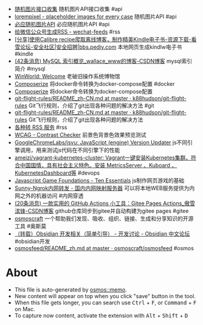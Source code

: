 - [随机图片接口收集](https://ednovas.xyz/2021/01/22/randomapi/) 随机图片API接口收集 #api
- [lorempixel - placeholder images for every case](http://lorempixel.com/) 随机图片API #api
- [必应随机图片API](https://bing.ioliu.cn/v1/rand) 必应随机图片API #api
- [给微信公众号生成RSS - wechat-feeds](https://wechat.privacyhide.com/) #rss
- [[分享]使用Calibre recipe爬取离线博客，制作精美Kindle电子书-资源下载-看雪论坛-安全社区|安全招聘|bbs.pediy.com](https://bbs.pediy.com/thread-269615.htm) 本地网页生成kindlw电子书 #kindle
- [(42条消息) MySQL 索引概览_wallace_www的博客-CSDN博客](https://blog.csdn.net/wallace_www/article/details/117264149) mysql索引简介 #mysql
- [WinWorld: Welcome](https://winworldpc.com/home) 老破旧操作系统博物馆
- [Composerize](https://www.composerize.com/?utm_source=appinn.com) 将docker命令转换为docker-compose配置 #docker
- [Composerize](https://www.composerize.com/?utm_source=appinn.com) 将docker命令转换为docker-compose配置
- [git-flight-rules/README_zh-CN.md at master · k88hudson/git-flight-rules](https://github.com/k88hudson/git-flight-rules/blob/master/README_zh-CN.md) Git飞行规则，介绍了git出现各种问题的解决方法 #git
- [git-flight-rules/README_zh-CN.md at master · k88hudson/git-flight-rules](https://github.com/k88hudson/git-flight-rules/blob/master/README_zh-CN.md) Git飞行规则，介绍了git出现各种问题的解决方法
- [各种转 RSS 服务](https://rss.lilydjwg.me/) #rss
- [WCAG - Contrast Checker](https://contrastchecker.com/) 前景色背景色效果预览测试
- [GoogleChromeLabs/jsvu: JavaScript (engine) Version Updater](https://github.com/GoogleChromeLabs/jsvu) js不同引擎调用，用来测试js代码在不同引擎下的性能
- [ameizi/vagrant-kubernetes-cluster: Vagrant一键安装Kubernetes集群。符合中国国情，具有社会主义特色。安装 MetricsServer 、Kuboard 、KubernetesDashboard等](https://github.com/ameizi/vagrant-kubernetes-cluster) #devops
- [Javascript Game Foundations - Ten Essentials](https://codeincomplete.com/articles/javascript-game-foundations/) js制作网页游戏的基础
- [Sunny-Ngrok内网转发 - 国内内网映射服务器](https://www.ngrok.cc/) 可以将本地WEB服务提供为内网之外的机器访问 #内网穿透
- [(20条消息) 一款实用的 GitHub Actions 小工具：Gitee Pages Actions_傲雪滨锋-CSDN博客](https://blog.csdn.net/ylb0109/article/details/106346061) github仓库同步到gitee并自动构建为gitee pages #gitee
- [osmoscraft](https://github.com/osmoscraft) 一个帮助我们发现、吸收、组织、链接、生成和分享知识的开源工具 #奥斯莫
- [（转载）Obsidian 开发相关（简单引导） - 开发讨论 - Obsidian 中文论坛](https://forum-zh.obsidian.md/t/topic/148) #obsidian开发
- [osmosfeed/README_zh.md at master · osmoscraft/osmosfeed](https://github.com/osmoscraft/osmosfeed/blob/master/README_zh.md) #osmos

# About

- This file is auto-generated by [osmos::memo](https://github.com/osmoscraft/osmosmemo).
- New content will appear on top when you click "save" button in the tool.
- When this file gets longer, you can search use <kbd>Ctrl</kbd> + <kbd>F</kbd>, or <kbd>Command</kbd> + <kbd>F</kbd> on Mac.
- To capture now content, activate the extension with <kbd>Alt</kbd> + <kbd>Shift</kbd> + <kbd>D</kbd>
